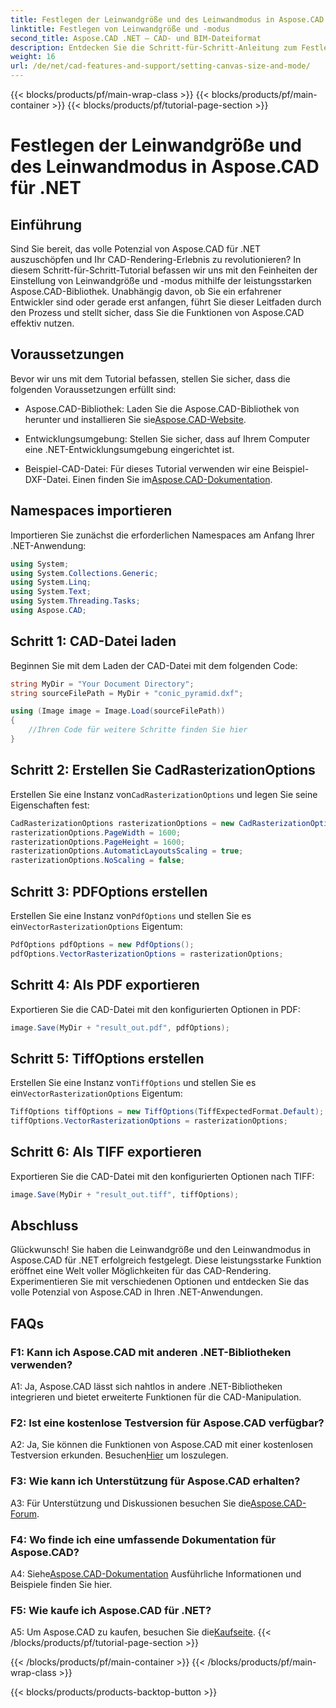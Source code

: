 ```yaml
---
title: Festlegen der Leinwandgröße und des Leinwandmodus in Aspose.CAD für .NET
linktitle: Festlegen von Leinwandgröße und -modus
second_title: Aspose.CAD .NET – CAD- und BIM-Dateiformat
description: Entdecken Sie die Schritt-für-Schritt-Anleitung zum Festlegen der Leinwandgröße und des Leinwandmodus in Aspose.CAD für .NET. Optimieren Sie Ihr CAD-Rendering ganz einfach mit diesem umfassenden Tutorial.
weight: 16
url: /de/net/cad-features-and-support/setting-canvas-size-and-mode/
---
```


{{< blocks/products/pf/main-wrap-class >}}
{{< blocks/products/pf/main-container >}}
{{< blocks/products/pf/tutorial-page-section >}}

# Festlegen der Leinwandgröße und des Leinwandmodus in Aspose.CAD für .NET

## Einführung

Sind Sie bereit, das volle Potenzial von Aspose.CAD für .NET auszuschöpfen und Ihr CAD-Rendering-Erlebnis zu revolutionieren? In diesem Schritt-für-Schritt-Tutorial befassen wir uns mit den Feinheiten der Einstellung von Leinwandgröße und -modus mithilfe der leistungsstarken Aspose.CAD-Bibliothek. Unabhängig davon, ob Sie ein erfahrener Entwickler sind oder gerade erst anfangen, führt Sie dieser Leitfaden durch den Prozess und stellt sicher, dass Sie die Funktionen von Aspose.CAD effektiv nutzen.

## Voraussetzungen

Bevor wir uns mit dem Tutorial befassen, stellen Sie sicher, dass die folgenden Voraussetzungen erfüllt sind:

-  Aspose.CAD-Bibliothek: Laden Sie die Aspose.CAD-Bibliothek von herunter und installieren Sie sie[Aspose.CAD-Website](https://releases.aspose.com/cad/net/).

- Entwicklungsumgebung: Stellen Sie sicher, dass auf Ihrem Computer eine .NET-Entwicklungsumgebung eingerichtet ist.

-  Beispiel-CAD-Datei: Für dieses Tutorial verwenden wir eine Beispiel-DXF-Datei. Einen finden Sie im[Aspose.CAD-Dokumentation](https://reference.aspose.com/cad/net/).

## Namespaces importieren

Importieren Sie zunächst die erforderlichen Namespaces am Anfang Ihrer .NET-Anwendung:

```csharp
using System;
using System.Collections.Generic;
using System.Linq;
using System.Text;
using System.Threading.Tasks;
using Aspose.CAD;
```

## Schritt 1: CAD-Datei laden

Beginnen Sie mit dem Laden der CAD-Datei mit dem folgenden Code:

```csharp
string MyDir = "Your Document Directory";
string sourceFilePath = MyDir + "conic_pyramid.dxf";

using (Image image = Image.Load(sourceFilePath))
{
    //Ihren Code für weitere Schritte finden Sie hier
}
```

## Schritt 2: Erstellen Sie CadRasterizationOptions

 Erstellen Sie eine Instanz von`CadRasterizationOptions` und legen Sie seine Eigenschaften fest:

```csharp
CadRasterizationOptions rasterizationOptions = new CadRasterizationOptions();
rasterizationOptions.PageWidth = 1600;
rasterizationOptions.PageHeight = 1600;
rasterizationOptions.AutomaticLayoutsScaling = true;
rasterizationOptions.NoScaling = false;
```

## Schritt 3: PDFOptions erstellen

 Erstellen Sie eine Instanz von`PdfOptions` und stellen Sie es ein`VectorRasterizationOptions` Eigentum:

```csharp
PdfOptions pdfOptions = new PdfOptions();
pdfOptions.VectorRasterizationOptions = rasterizationOptions;
```

## Schritt 4: Als PDF exportieren

Exportieren Sie die CAD-Datei mit den konfigurierten Optionen in PDF:

```csharp
image.Save(MyDir + "result_out.pdf", pdfOptions);
```

## Schritt 5: TiffOptions erstellen

 Erstellen Sie eine Instanz von`TiffOptions` und stellen Sie es ein`VectorRasterizationOptions` Eigentum:

```csharp
TiffOptions tiffOptions = new TiffOptions(TiffExpectedFormat.Default);
tiffOptions.VectorRasterizationOptions = rasterizationOptions;
```

## Schritt 6: Als TIFF exportieren

Exportieren Sie die CAD-Datei mit den konfigurierten Optionen nach TIFF:

```csharp
image.Save(MyDir + "result_out.tiff", tiffOptions);
```

## Abschluss

Glückwunsch! Sie haben die Leinwandgröße und den Leinwandmodus in Aspose.CAD für .NET erfolgreich festgelegt. Diese leistungsstarke Funktion eröffnet eine Welt voller Möglichkeiten für das CAD-Rendering. Experimentieren Sie mit verschiedenen Optionen und entdecken Sie das volle Potenzial von Aspose.CAD in Ihren .NET-Anwendungen.

## FAQs

### F1: Kann ich Aspose.CAD mit anderen .NET-Bibliotheken verwenden?

A1: Ja, Aspose.CAD lässt sich nahtlos in andere .NET-Bibliotheken integrieren und bietet erweiterte Funktionen für die CAD-Manipulation.

### F2: Ist eine kostenlose Testversion für Aspose.CAD verfügbar?

 A2: Ja, Sie können die Funktionen von Aspose.CAD mit einer kostenlosen Testversion erkunden. Besuchen[Hier](https://releases.aspose.com/) um loszulegen.

### F3: Wie kann ich Unterstützung für Aspose.CAD erhalten?

 A3: Für Unterstützung und Diskussionen besuchen Sie die[Aspose.CAD-Forum](https://forum.aspose.com/c/cad/19).

### F4: Wo finde ich eine umfassende Dokumentation für Aspose.CAD?

 A4: Siehe[Aspose.CAD-Dokumentation](https://reference.aspose.com/cad/net/) Ausführliche Informationen und Beispiele finden Sie hier.

### F5: Wie kaufe ich Aspose.CAD für .NET?

 A5: Um Aspose.CAD zu kaufen, besuchen Sie die[Kaufseite](https://purchase.aspose.com/buy).
{{< /blocks/products/pf/tutorial-page-section >}}

{{< /blocks/products/pf/main-container >}}
{{< /blocks/products/pf/main-wrap-class >}}

{{< blocks/products/products-backtop-button >}}
